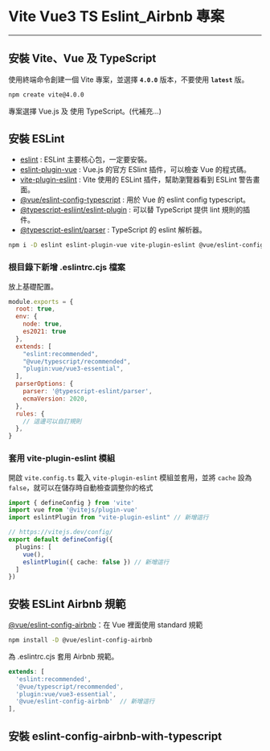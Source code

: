 # Vite Vue3 TS Eslint_Airbnb 專案
---

## 安裝 Vite、Vue 及 TypeScript

使用終端命令創建一個 Vite 專案，並選擇 **`4.0.0`** 版本，不要使用 **`latest`** 版。

```bash
npm create vite@4.0.0
```

專案選擇 Vue.js 及 使用 TypeScript。(代補充...)

## 安裝 ESLint

- [eslint](https://www.npmjs.com/package/eslint) : ESLint 主要核心包，一定要安裝。
- [eslint-plugin-vue](https://eslint.vuejs.org/) : Vue.js 的官方 ESlint 插件，可以檢查 Vue 的程式碼。
- [vite-plugin-eslint](https://www.npmjs.com/package/vite-plugin-eslint) : Vite 使用的 ESLint 插件，幫助瀏覽器看到 ESLint 警告畫面。
- [@vue/eslint-config-typescript](https://www.npmjs.com/package/@vue/eslint-config-typescript) : 用於 Vue 的 eslint config typescript。
- [@typescript-esliint/eslint-plugin](https://www.npmjs.com/package/@typescript-eslint/eslint-plugin) : 可以替 TypeScript 提供 lint 規則的插件。
- [@typescript-eslint/parser](https://www.npmjs.com/package/@typescript-eslint/parser) : TypeScript 的 eslint 解析器。

```bash
npm i -D eslint eslint-plugin-vue vite-plugin-eslint @vue/eslint-config-typescript @typescript-eslint/eslint-plugin @typescript-eslint/parser
```

### 根目錄下新增 .eslintrc.cjs 檔案

放上基礎配置。

```cjs
module.exports = {
  root: true,
  env: {
    node: true,
    es2021: true
  },
  extends: [
    "eslint:recommended",
    "@vue/typescript/recommended",
    "plugin:vue/vue3-essential",
  ],
  parserOptions: {
    parser: '@typescript-eslint/parser',
    ecmaVersion: 2020,
  },
  rules: {
    // 這邊可以自訂規則
  },
}
```

### 套用 vite-plugin-eslint 模組

開啟 `vite.config.ts` 載入 `vite-plugin-eslint` 模組並套用，並將 `cache` 設為 `false`，就可以在儲存時自動檢查調整你的格式

```ts
import { defineConfig } from 'vite'
import vue from '@vitejs/plugin-vue'
import eslintPlugin from "vite-plugin-eslint" // 新增這行

// https://vitejs.dev/config/
export default defineConfig({
  plugins: [
    vue(),
    eslintPlugin({ cache: false }) // 新增這行
  ]
})
```

## 安裝 ESLint Airbnb 規範

[@vue/eslint-config-airbnb](https://www.npmjs.com/package/@vue/eslint-config-airbnb)：在 Vue 裡面使用 standard 規範

```bash
npm install -D @vue/eslint-config-airbnb
```

為 .eslintrc.cjs 套用 Airbnb 規範。

```cjs
extends: [
  'eslint:recommended',
  '@vue/typescript/recommended',
  'plugin:vue/vue3-essential',
  '@vue/eslint-config-airbnb'  // 新增這行
],
```

## 安裝 eslint-config-airbnb-with-typescript